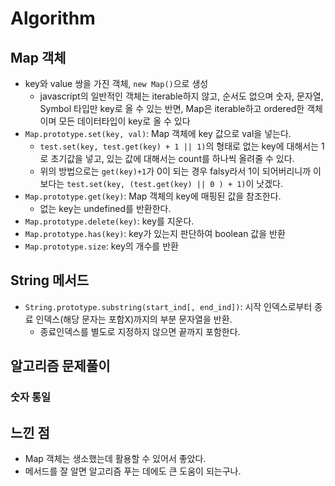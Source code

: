 # Algorithm

## Map 객체
- key와 value 쌍을 가진 객체, `new Map()`으로 생성
  - javascript의 일반적인 객체는 iterable하지 않고, 순서도 없으며 숫자, 문자열, Symbol 타입만 key로 올 수 있는 반면, Map은 iterable하고 ordered한 객체이며 모든 데이터타입이 key로 올 수 있다
- `Map.prototype.set(key, val)`: Map 객체에 key 값으로 val을 넣는다. 
  - `test.set(key, test.get(key) + 1 || 1)`의 형태로 없는 key에 대해서는 1로 초기값을 넣고, 있는 값에 대해서는 count를 하나씩 올려줄 수 있다.
  - 위의 방법으로는 `get(key)+1`가 0이 되는 경우 falsy라서 1이 되어버리니까 이보다는 `test.set(key, (test.get(key) || 0 ) + 1)`이 낫겠다.
- `Map.prototype.get(key)`: Map 객체의 key에 매핑된 값을 참조한다. 
  - 없는 key는 undefined를 반환한다.
- `Map.prototype.delete(key)`: key를 지운다.
- `Map.prototype.has(key)`: key가 있는지 판단하여 boolean 값을 반환
- `Map.prototype.size`: key의 개수를 반환

## String 메서드
- `String.prototype.substring(start_ind[, end_ind])`: 시작 인덱스로부터 종료 인덱스(해당 문자는 포함X)까지의 부분 문자열을 반환. 
  - 종료인덱스를 별도로 지정하지 않으면 끝까지 포함한다.

## 알고리즘 문제풀이



### 숫자 통일



## 느낀 점
- Map 객체는 생소했는데 활용할 수 있어서 좋았다.
- 메서드를 잘 알면 알고리즘 푸는 데에도 큰 도움이 되는구나.
